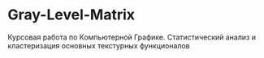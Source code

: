 # Gray-Level-Matrix
Курсовая работа по Компьютерной Графике. Статистический анализ и кластеризация основных текстурных функционалов


